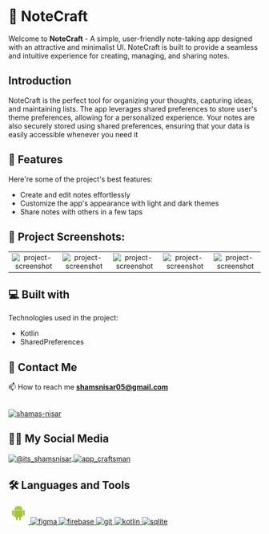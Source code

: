 # 📝 NoteCraft
Welcome to __NoteCraft__ - A simple, user-friendly note-taking app designed with an attractive and minimalist UI. NoteCraft is built to provide a seamless and intuitive experience for creating, managing, and sharing notes.

## Introduction
NoteCraft is the perfect tool for organizing your thoughts, capturing ideas, and maintaining lists. The app leverages shared preferences to store user's theme preferences, allowing for a personalized experience. Your notes are also securely stored using shared preferences, ensuring that your data is easily accessible whenever you need it

<h2>🧐 Features</h2>

Here're some of the project's best features:

*   Create and edit notes effortlessly
*   Customize the app's appearance with light and dark themes
*   Share notes with others in a few taps

## 🎴 Project Screenshots:

<div style="text-align: center;">
  <table style="margin: 0 auto;">
    <tr align="center">
      <td><img src="https://github.com/shamas-nisar/NotesApp-using-shared_preferences-kotlin/blob/master/home_screen.png?raw=true" alt="project-screenshot" width="200" height="300"/></td>
      <td><img src="https://github.com/shamas-nisar/NotesApp-using-shared_preferences-kotlin/blob/master/add_new_note_screen.png?raw=true" alt="project-screenshot" width="200" height="300"/></td>
      <td><img src="https://github.com/shamas-nisar/NotesApp-using-shared_preferences-kotlin/blob/master/notes_preview_screen.png?raw=true" alt="project-screenshot" width="200" height="300"/></td>
      <td><img src="https://github.com/shamas-nisar/NotesApp-using-shared_preferences-kotlin/blob/master/note_view_screen.png?raw=true" alt="project-screenshot" width="200" height="300"/></td>
      <td><img src="https://github.com/shamas-nisar/NotesApp-using-shared_preferences-kotlin/blob/master/preference_screen.png?raw=true" alt="project-screenshot" width="200" height="300"/></td>
    </tr>
  </table>
</div>



<h2>💻 Built with</h2>

Technologies used in the project:

*   Kotlin
*   SharedPreferences

## 🔗 Contact Me
 📫 How to reach me **shamsnisar05@gmail.com**
 
## 
 <p align="left"> <a href="https://github.com/ryo-ma/github-profile-trophy"><img src="https://github-profile-trophy.vercel.app/?username=shamas-nisar" alt="shamas-nisar" /></a> </p>

## 📲💬 My Social Media
<p align="left">
<a href="https://instagram.com/@its_shamsnisar" target="blank">
  <img align="center" src="https://raw.githubusercontent.com/rahuldkjain/github-profile-readme-generator/master/src/images/icons/Social/instagram.svg" alt="@its_shamsnisar" height="30" width="40" />
</a>
<a href="https://auth.geeksforgeeks.org/user/app_craftsman" target="blank">
  <img align="center" src="https://raw.githubusercontent.com/rahuldkjain/github-profile-readme-generator/master/src/images/icons/Social/geeks-for-geeks.svg" alt="app_craftsman" height="30" width="40" />
</a>
</p>

## 🛠️ Languages and Tools
<p align="left"> 
  <a href="https://developer.android.com" target="_blank" rel="noreferrer"> 
    <img src="https://raw.githubusercontent.com/devicons/devicon/master/icons/android/android-original-wordmark.svg" alt="android" width="40" height="40"/> </a> 
  <a href="https://www.figma.com/" target="_blank" rel="noreferrer"> 
    <img src="https://www.vectorlogo.zone/logos/figma/figma-icon.svg" alt="figma" width="40" height="40"/> </a> 
  <a href="https://firebase.google.com/" target="_blank" rel="noreferrer"> 
    <img src="https://www.vectorlogo.zone/logos/firebase/firebase-icon.svg" alt="firebase" width="40" height="40"/> </a> 
  <a href="https://git-scm.com/" target="_blank" rel="noreferrer">
    <img src="https://www.vectorlogo.zone/logos/git-scm/git-scm-icon.svg" alt="git" width="40" height="40"/> </a>
  <a href="https://kotlinlang.org" target="_blank" rel="noreferrer"> 
    <img src="https://www.vectorlogo.zone/logos/kotlinlang/kotlinlang-icon.svg" alt="kotlin" width="40" height="40"/> </a> 
  <a href="https://www.sqlite.org/" target="_blank" rel="noreferrer"> 
    <img src="https://www.vectorlogo.zone/logos/sqlite/sqlite-icon.svg" alt="sqlite" width="40" height="40"/> </a> 
</p>
